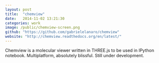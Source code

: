 ```yaml
---
layout: post
title:  "chemview"
date:   2014-11-02 13:21:30
categories: work
image: /public/chemview-screen.png
github: "https://github.com/gabrielelanaro/chemview"
website: "http://chemview.readthedocs.org/en/latest/"
---
```


Chemview is a molecular viewer written in THREE.js to be used in IPython notebook. Multiplatform, absolutely blissful. Still under development.